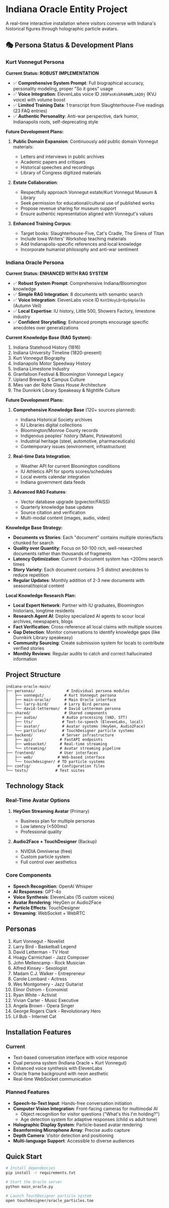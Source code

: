 # Indiana Oracle Entity Project

A real-time interactive installation where visitors converse with Indiana's historical figures through holographic particle avatars.

## 🎭 Persona Status & Development Plans

### Kurt Vonnegut Persona
**Current Status: ROBUST IMPLEMENTATION**
- ✅ **Comprehensive System Prompt**: Full biographical accuracy, personality modeling, proper "So it goes" usage
- ✅ **Voice Integration**: ElevenLabs voice ID `J80PasKsbR4AWMLiAQ0j` (KVJ voice) with volume boost
- ✅ **Limited Training Data**: 1 transcript from Slaughterhouse-Five readings (23 FAQ entries)
- ✅ **Authentic Personality**: Anti-war perspective, dark humor, Indianapolis roots, self-deprecating style

**Future Development Plans:**
1. **Public Domain Expansion**: Continuously add public domain Vonnegut materials:
   - Letters and interviews in public archives
   - Academic papers and critiques
   - Historical speeches and recordings
   - Library of Congress digitized materials

2. **Estate Collaboration**: 
   - Respectfully approach Vonnegut estate/Kurt Vonnegut Museum & Library
   - Seek permission for educational/cultural use of published works
   - Propose revenue sharing for museum support
   - Ensure authentic representation aligned with Vonnegut's values

3. **Enhanced Training Corpus**:
   - Target books: Slaughterhouse-Five, Cat's Cradle, The Sirens of Titan
   - Include Iowa Writers' Workshop teaching materials
   - Add Indianapolis-specific references and local knowledge
   - Incorporate humanist philosophy and anti-war sentiment

### Indiana Oracle Persona  
**Current Status: ENHANCED WITH RAG SYSTEM**
- ✅ **Robust System Prompt**: Comprehensive Indiana/Bloomington knowledge
- ✅ **Simple RAG Integration**: 8 documents with semantic search
- ✅ **Voice Integration**: ElevenLabs voice ID `KoVIHoyLDrQyd4pGalbs` (Autumn Veil)
- ✅ **Local Expertise**: IU history, Little 500, Showers Factory, limestone industry
- ✅ **Confident Storytelling**: Enhanced prompts encourage specific anecdotes over generalizations

**Current Knowledge Base (RAG System):**
1. Indiana Statehood History (1816)
2. Indiana University Timeline (1820-present)
3. Kurt Vonnegut Biography
4. Indianapolis Motor Speedway History
5. Indiana Limestone Industry
6. Granfalloon Festival & Bloomington Vonnegut Legacy
7. Upland Brewing & Campus Culture
8. Mies van der Rohe Glass House Architecture
9. The Dunnkirk Library Speakeasy & Nightlife Culture

**Future Development Plans:**
1. **Comprehensive Knowledge Base** (120+ sources planned):
   - Indiana Historical Society archives
   - IU Libraries digital collections
   - Bloomington/Monroe County records
   - Indigenous peoples' history (Miami, Potawatomi)
   - Industrial heritage (steel, automotive, pharmaceuticals)
   - Contemporary issues (environment, infrastructure)

2. **Real-time Data Integration**:
   - Weather API for current Bloomington conditions
   - IU Athletics API for sports scores/schedules
   - Local events calendar integration
   - Indiana government data feeds

3. **Advanced RAG Features**:
   - Vector database upgrade (pgvector/FAISS)
   - Quarterly knowledge base updates
   - Source citation and verification
   - Multi-modal content (images, audio, video)

**Knowledge Base Strategy:**
- **Documents vs Stories**: Each "document" contains multiple stories/facts chunked for search
- **Quality over Quantity**: Focus on 50-100 rich, well-researched documents rather than thousands of fragments
- **Latency Optimization**: Current 9-document system has <200ms search times
- **Story Variety**: Each document contains 3-5 distinct anecdotes to reduce repetition
- **Regular Updates**: Monthly addition of 2-3 new documents with seasonal/topical content

**Local Knowledge Research Plan:**
- **Local Expert Network**: Partner with IU graduates, Bloomington historians, longtime residents
- **Research Agent AI**: Deploy specialized AI agents to scour local archives, newspapers, blogs
- **Fact Verification**: Cross-reference all local claims with multiple sources
- **Gap Detection**: Monitor conversations to identify knowledge gaps (like Dunnkirk Library speakeasy)
- **Community Sourcing**: Create submission system for locals to contribute verified stories
- **Monthly Reviews**: Regular audits to catch and correct hallucinated information

## Project Structure

```
indiana-oracle-main/
├── personas/              # Individual persona modules
│   ├── vonnegut/         # Kurt Vonnegut persona
│   ├── main-oracle/      # Main Oracle interface
│   ├── larry-bird/       # Larry Bird persona
│   └── david-letterman/  # David Letterman persona
├── shared/               # Shared components
│   ├── audio/           # Audio processing (VAD, STT)
│   ├── tts/             # Text-to-speech (ElevenLabs, local)
│   ├── avatar/          # Avatar systems (HeyGen, Audio2Face)
│   └── particles/       # TouchDesigner particle systems
├── backend/             # Server infrastructure
│   ├── api/            # FastAPI endpoints
│   ├── websocket/      # Real-time streaming
│   └── streaming/      # Avatar streaming pipeline
├── frontend/           # User interfaces
│   ├── web/           # Web-based interface
│   └── touchdesigner/ # TD particle systems
├── config/            # Configuration files
└── tests/            # Test suites
```

## Technology Stack

### Real-Time Avatar Options

1. **HeyGen Streaming Avatar** (Primary)
   - Business plan for multiple personas
   - Low latency (<500ms)
   - Professional quality

2. **Audio2Face + TouchDesigner** (Backup)
   - NVIDIA Omniverse (free)
   - Custom particle system
   - Full control over aesthetics

### Core Components

- **Speech Recognition**: OpenAI Whisper
- **AI Responses**: GPT-4o 
- **Voice Synthesis**: ElevenLabs (15 custom voices)
- **Avatar Rendering**: HeyGen or Audio2Face
- **Particle Effects**: TouchDesigner
- **Streaming**: WebSocket + WebRTC

## Personas

1. Kurt Vonnegut - Novelist
2. Larry Bird - Basketball Legend
3. David Letterman - TV Host
4. Hoagy Carmichael - Jazz Composer
5. John Mellencamp - Rock Musician
6. Alfred Kinsey - Sexologist
7. Madam C.J. Walker - Entrepreneur
8. Carole Lombard - Actress
9. Wes Montgomery - Jazz Guitarist
10. Elinor Ostrom - Economist
11. Ryan White - Activist
12. Vivian Carter - Music Executive
13. Angela Brown - Opera Singer
14. George Rogers Clark - Revolutionary Hero
15. Lil Bub - Internet Cat

## Installation Features

### Current
- Text-based conversation interface with voice response
- Dual persona system (Indiana Oracle + Kurt Vonnegut)
- Enhanced voice synthesis with ElevenLabs
- Oracle frame background with neon aesthetic
- Real-time WebSocket communication

### Planned Features
- **Speech-to-Text Input**: Hands-free conversation initiation
- **Computer Vision Integration**: Front-facing cameras for multimodal AI
  - Object recognition for visitor questions ("What's this I'm holding?")
  - Age detection system for adaptive responses (child vs adult tone)
- **Holographic Display System**: Particle-based avatar rendering
- **Beamforming Microphone Array**: Precise audio capture
- **Depth Camera**: Visitor detection and positioning
- **Multi-language Support**: Accessible to diverse audiences

## Quick Start

```bash
# Install dependencies
pip install -r requirements.txt

# Start the Oracle server
python main_oracle.py

# Launch TouchDesigner particle system
open touchdesigner/oracle_particles.toe
```